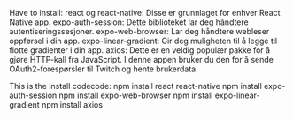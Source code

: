 Have to install: 
react og react-native: Disse er grunnlaget for enhver React Native app.
expo-auth-session: Dette biblioteket lar deg håndtere autentiseringssesjoner.
expo-web-browser: Lar deg håndtere webleser oppførsel i din app.
expo-linear-gradient: Gir deg muligheten til å legge til flotte gradienter i din app.
axios: Dette er en veldig populær pakke for å gjøre HTTP-kall fra JavaScript. I denne appen bruker du den for å sende OAuth2-forespørsler til Twitch og hente brukerdata.

This is the install codecode:
npm install react react-native
npm install expo-auth-session
npm install expo-web-browser
npm install expo-linear-gradient
npm install axios